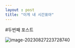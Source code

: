 ```yaml
---
layout : post 
title: "이게 내 시간표야"
---
```

#두번째 포스트

![image-20230827223728740]({{site.url}}/images/2023-08-27-CS/image-20230827223728740.png)
